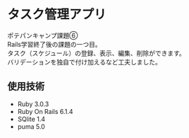 # タスク管理アプリ
ポテパンキャンプ課題⑥  
Rails学習終了後の課題の一つ目。  
タスク（スケジュール）の登録、表示、編集、削除ができます。    
バリデーションを独自で付け加えるなど工夫しました。  

## 使用技術
- Ruby 3.0.3  
- Ruby On Rails 6.1.4
- SQlite 1.4  
- puma 5.0  
